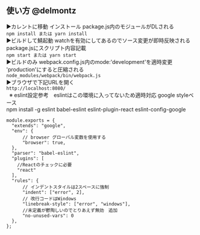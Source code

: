 ## 使い方 @delmontz 
▶カレントに移動 インストール package.js内のモジュールがDLされる  
`npm install または yarn install`  
▶ビルドして鯖起動 watchを有効にしてあるのでソース変更が即時反映される package.jsにスクリプト内容記載  
`npm start または yarn start`  
▶ビルドのみ webpack.config.js内のmode:'development'を適時変更 'production'にすると圧縮される  
`node_modules/webpack/bin/webpack.js`  
▶ブラウザで下記URLを開く  
`http://localhost:8080/`  
  
※ eslint設定参考　eslintはこの環境に入ってないため適時対応 google styleベース  
npm install -g eslint babel-eslint eslint-plugin-react eslint-config-google

``` 
module.exports = {
  "extends": "google",
  "env": {
      // browser グローバル変数を使用する
      "browser": true,
  },
  "parser": "babel-eslint",
  "plugins": [
    //Reactのチェックに必要
    "react"
  ],
  "rules": {
      // インデントスタイルは2スペースに強制
      "indent": ["error", 2],
      // 改行コードはWindows
      "linebreak-style": ["error", "windows"],
      //未定義が鬱陶しいのでとりあえず無効　追加
      "no-unused-vars": 0
  },
};
```
